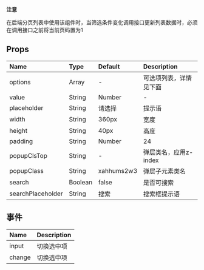 **注意**

在后端分页列表中使用该组件时，当筛选条件变化调用接口更新列表数据时，必须在调用接口之前将当前页码置为1

## Props

| Name  |    Type  | Default  | Description |
| :-----| :--------| :------- | :--- |
| options |   Array |  -  | 可选项列表，详情见下面 |
| value |   String|Number |  -  | 当前选中的值 |
| placeholder |   String |  请选择  | 提示语 |
| width |   String |  360px  | 宽度 |
| height |   String |  40px  | 高度 |
| padding |  String|Number |  24  | 内边距 |
| popupClsTop |  String |  -  | 弹层类名，应用z-index |
| popupClass |  String |  xahhums2w3  | 弹层子元素类名 |
| search |   Boolean |  false  | 是否可搜索 |
| searchPlaceholder |   String |  搜索  | 搜索框提示语 |


##  事件
| Name | Description|
| :--- | :---|
| input | 切换选中项 |
| change | 切换选中项 |
